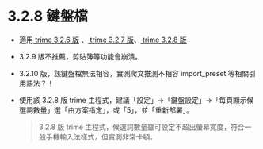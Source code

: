 # 3.2.8 鍵盤檔

- 適用[ trime 3.2.6 版](https://github.com/osfans/trime/releases/tag/v3.2.6) 、[ trime 3.2.7 版](https://github.com/osfans/trime/releases/tag/v3.2.7)、[ trime 3.2.8 版](https://github.com/osfans/trime/releases/tag/v3.2.8)

- 3.2.9 版不推薦，剪貼簿等功能會崩潰。

- 3.2.10 版，該鍵盤檔無法相容，實測爬文推測不相容 import_preset 等相關引用語法？！

- 使用該 3.2.8 版 trime 主程式，建議「設定」→「鍵盤設定」→「每頁顯示候選詞數量」選「由方案指定」，或「5」，並「重新部署」。

  > 3.2.8 版 trime 主程式，候選詞數量雖可設定不超出螢幕寬度，符合一般手機輸入法樣式，但實測非常卡頓。

